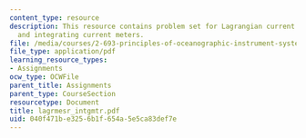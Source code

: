 ```yaml
---
content_type: resource
description: This resource contains problem set for Lagrangian current measurements
  and integrating current meters.
file: /media/courses/2-693-principles-of-oceanographic-instrument-systems-sensors-and-measurements-13-998-spring-2004/040f471be3256b1f654a5e5ca83def7e_lagrmesr_intgmtr.pdf
file_type: application/pdf
learning_resource_types:
- Assignments
ocw_type: OCWFile
parent_title: Assignments
parent_type: CourseSection
resourcetype: Document
title: lagrmesr_intgmtr.pdf
uid: 040f471b-e325-6b1f-654a-5e5ca83def7e
---
```

